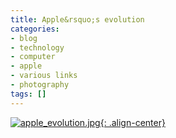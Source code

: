 ```yaml
---
title: Apple&rsquo;s evolution
categories:
- blog
- technology
- computer
- apple
- various links
- photography
tags: []
---
```


[![apple_evolution.jpg]({{site.url}}/images/apple_evolution.jpg){: .align-center}]({{site.url}}/images/apple_evolution.jpg "apple_evolution.jpg" )

